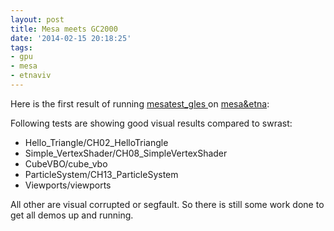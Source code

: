 ```yaml
---
layout: post
title: Mesa meets GC2000
date: '2014-02-15 20:18:25'
tags:
- gpu
- mesa
- etnaviv
---
```



Here is the first result of running [mesatest_gles ](https://github.com/laanwj/mesatest_gles)on [mesa&etna](https://github.com/austriancoder/mesa):

Following tests are showing good visual results compared to swrast:

- Hello_Triangle/CH02_HelloTriangle
- Simple_VertexShader/CH08_SimpleVertexShader
- CubeVBO/cube_vbo
- ParticleSystem/CH13_ParticleSystem
- Viewports/viewports

All other are visual corrupted or segfault. So there is still some work done to get all demos
 up and running.
